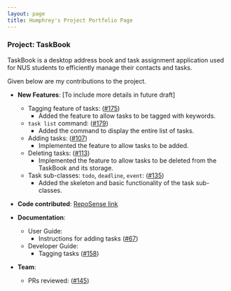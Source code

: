 ```yaml
---
layout: page
title: Humphrey's Project Portfolio Page
---
```


### Project: TaskBook

TaskBook is a desktop address book and task assignment application used for NUS students to efficiently manage their contacts and tasks.

Given below are my contributions to the project.

* **New Features**: [To include more details in future draft]
  * Tagging feature of tasks: ([#175](https://github.com/AY2223S1-CS2103T-T13-4/tp/pull/175))
    * Added the feature to allow tasks to be tagged with keywords.
  * `task list` command: ([#179](https://github.com/AY2223S1-CS2103T-T13-4/tp/pull/179))
    * Added the command to display the entire list of tasks.
  * Adding tasks: ([#107](https://github.com/AY2223S1-CS2103T-T13-4/tp/pull/107))
    * Implemented the feature to allow tasks to be added.
  * Deleting tasks: ([#113](https://github.com/AY2223S1-CS2103T-T13-4/tp/pull/113))
    * Implemented the feature to allow tasks to be deleted from the TaskBook and its storage.
  * Task sub-classes: `todo`, `deadline`, `event`: ([#135](https://github.com/AY2223S1-CS2103T-T13-4/tp/pull/135))
    * Added the skeleton and basic functionality of the task sub-classes.

* **Code contributed**: [RepoSense link](https://nus-cs2103-ay2223s1.github.io/tp-dashboard/?search=bananamonkey4655&breakdown=true)

* **Documentation**:
    * User Guide:
        * Instructions for adding tasks ([#67](https://github.com/AY2223S1-CS2103T-T13-4/tp/pull/67))
    * Developer Guide:
        * Tagging tasks ([#158](https://github.com/AY2223S1-CS2103T-T13-4/tp/pull/158))

* **Team**:
    * PRs reviewed: ([#145](https://github.com/AY2223S1-CS2103T-T13-4/tp/pull/145))

